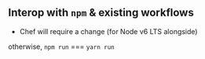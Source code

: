 ##  Interop with `npm` & existing workflows

- Chef will require a change (for Node v6 LTS alongside)

otherwise, `npm run` === `yarn run`
